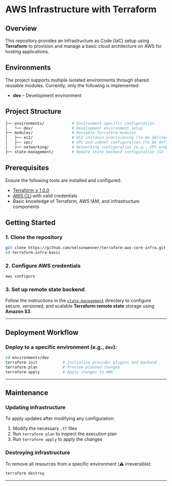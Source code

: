 # AWS Infrastructure with Terraform

## Overview

This repository provides an Infrastructure as Code (IaC) setup using **Terraform** to provision and manage a basic cloud architecture on AWS for hosting applications.

## Environments

The project supports multiple isolated environments through shared reusable modules. Currently, only the following is implemented:

- **dev** – Development environment

## Project Structure

```bash
├── environments/            # Environment-specific configuration
│   └── dev/                 # Development environment setup
├── modules/                 # Reusable Terraform modules
│   ├── ec2/                 # EC2 instance provisioning (to be defined)
│   ├── vpc/                 # VPC and subnet configuration (to be defined)
│   ├── networking/          # Networking configuration (e.g., VPC endpoints)
├── state-management/        # Remote state backend configuration (S3 + locking)
```

## Prerequisites

Ensure the following tools are installed and configured:

- [Terraform ≥ 1.0.0](https://www.terraform.io/downloads)
- [AWS CLI](https://docs.aws.amazon.com/cli/latest/userguide/install-cliv2.html) with valid credentials
- Basic knowledge of Terraform, AWS IAM, and infrastructure components

## Getting Started

### 1. Clone the repository

```bash
git clone https://github.com/nelsonwenner/terraform-aws-core-infra.git
cd terraform-infra-basic
```

### 2. Configure AWS credentials

```bash
aws configure
```

### 3. Set up remote state backend

Follow the instructions in the [`state-management`](./state-management/README.md) directory to configure secure, versioned, and scalable **Terraform remote state** storage using **Amazon S3**.

---

## Deployment Workflow

### Deploy to a specific environment (e.g., `dev`):

```bash
cd environments/dev
terraform init           # Initialize provider plugins and backend
terraform plan           # Preview planned changes
terraform apply          # Apply changes to AWS
```

---

## Maintenance

### Updating infrastructure

To apply updates after modifying any configuration:

1. Modify the necessary `.tf` files  
2. Run `terraform plan` to inspect the execution plan  
3. Run `terraform apply` to apply the changes

### Destroying infrastructure

To remove all resources from a specific environment (⚠️ irreversible):

```bash
terraform destroy
```

---

